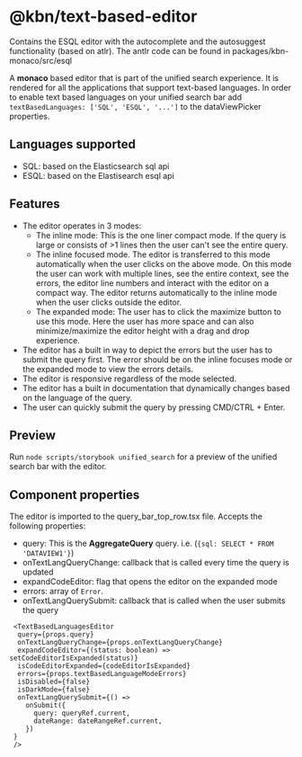 # @kbn/text-based-editor

Contains the ESQL editor with the autocomplete and the autosuggest functionality (based on atlr). 
The antlr code can be found in packages/kbn-monaco/src/esql

A **monaco** based editor that is part of the unified search experience. It is rendered for all the applications that support text-based languages.
In order to enable text based languages on your unified search bar add `textBasedLanguages: ['SQL', 'ESQL', '...']` to the dataViewPicker properties. 


## Languages supported
- SQL: based on the Elasticsearch sql api
- ESQL: based on the Elastisearch esql api


## Features
- The editor operates in 3 modes: 
  - The inline mode: This is the one liner compact mode. If the query is large or consists of >1 lines then the user can't see the entire query.
  - The inline focused mode. The editor is transferred to this mode automatically when the user clicks on the above mode. On this mode the user can work with multiple lines, see the entire context, see the errors, the editor line numbers and interact with the editor on a compact way. The editor returns automatically to the inline mode when the user clicks outside the editor.
  - The expanded mode: The user has to click the maximize button to use this mode. Here the user has more space and can also minimize/maximize the editor height with a drag and drop experience.
- The editor has a built in way to depict the errors but the user has to submit the query first. The error should be on the inline focuses mode or the expanded mode to view the errors details.
- The editor is responsive regardless of the mode selected.
- The editor has a built in documentation that dynamically changes based on the language of the query.
- The user can quickly submit the query by pressing CMD/CTRL + Enter.

## Preview
Run `node scripts/storybook unified_search` for a preview of the unified search bar with the editor.

## Component properties
The editor is imported to the query_bar_top_row.tsx file. Accepts the following properties:
- query: This is the **AggregateQuery** query. i.e. (`{sql: SELECT * FROM 'DATAVIEW1'}`)
- onTextLangQueryChange: callback that is called every time the query is updated
- expandCodeEditor: flag that opens the editor on the expanded mode
- errors: array of `Error`.
- onTextLangQuerySubmit: callback that is called when the user submits the query

```
 <TextBasedLanguagesEditor
  query={props.query}
  onTextLangQueryChange={props.onTextLangQueryChange}
  expandCodeEditor={(status: boolean) => setCodeEditorIsExpanded(status)}
  isCodeEditorExpanded={codeEditorIsExpanded}
  errors={props.textBasedLanguageModeErrors}
  isDisabled={false}
  isDarkMode={false}
  onTextLangQuerySubmit={() =>
    onSubmit({
      query: queryRef.current,
      dateRange: dateRangeRef.current,
    })
 }
 />
```